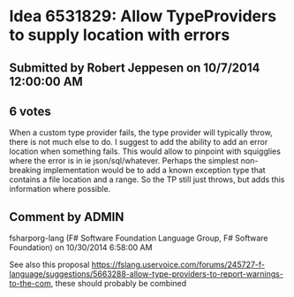 # Idea 6531829: Allow TypeProviders to supply location with errors

## Submitted by Robert Jeppesen on 10/7/2014 12:00:00 AM

## 6 votes

When a custom type provider fails, the type provider will typically throw, there is not much else to do.
I suggest to add the ability to add an error location when something fails. This would allow to pinpoint with squigglies where the error is in ie json/sql/whatever.
Perhaps the simplest non-breaking implementation would be to add a known exception type that contains a file location and a range. So the TP still just throws, but adds this information where possible.


## Comment by ADMIN
fsharporg-lang (F# Software Foundation Language Group, F# Software Foundation) on 10/30/2014 6:58:00 AM

See also this proposal https://fslang.uservoice.com/forums/245727-f-language/suggestions/5663288-allow-type-providers-to-report-warnings-to-the-com, these should probably be combined
